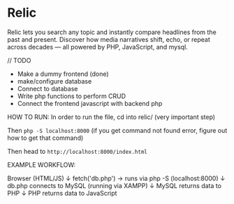 # Relic
Relic lets you search any topic and instantly compare headlines from the past and present. Discover how media narratives shift, echo, or repeat across decades — all powered by PHP, JavaScript, and mysql.


// TODO
- Make a dummy frontend (done)
- make/configure database
- Connect to database
- Write php functions to perform CRUD
- Connect the frontend javascript with backend php


HOW TO RUN:
In order to run the file, cd into relic/ (very important step)

Then `php -S localhost:8000` (if you get command not found error, figure out how to get that command)

Then head to `http://localhost:8000/index.html`



EXAMPLE WORKFLOW:

Browser (HTML/JS)
   ↓
fetch('db.php') → runs via php -S (localhost:8000)
   ↓
db.php connects to MySQL (running via XAMPP)
   ↓
MySQL returns data to PHP
   ↓
PHP returns data to JavaScript
